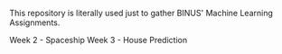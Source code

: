 This repository is literally used just to gather BINUS' Machine Learning Assignments.

Week 2 - Spaceship
Week 3 - House Prediction
